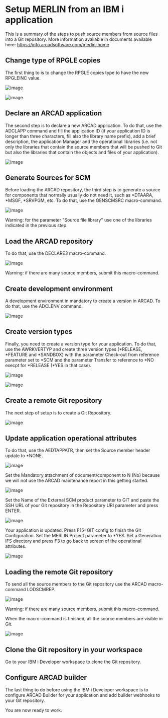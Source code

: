 # Setup MERLIN from an IBM i application
This is a summary of the steps to push source members from source files into a Git repository.
More information available in documents available here: https://info.arcadsoftware.com/merlin-home

## Change type of RPGLE copies
The first thing to is to change the RPGLE copies type to have the new RPGLEINC value.

![image](https://user-images.githubusercontent.com/32166038/207340529-d3e6593e-d5ab-43c1-a4a5-ef001879fa30.png)

![image](https://user-images.githubusercontent.com/32166038/207339908-96d7e2e1-84f0-48af-99ee-5dee34048fdd.png)

## Declare an ARCAD application
The second step is to declare a new ARCAD application.
To do that, use the ADCLAPP command and fill the application ID (if your application ID is longer than three characters, fill also the library name prefix), add a brief description, the application Manager and the operational libraries (i.e. not only the libraries that contain the source members that will be pushed to Git but also the libraries that contain the objects and files of your application).

![image](https://user-images.githubusercontent.com/32166038/207340313-56b5791e-00b2-478b-b11d-b9b35a47ff8f.png)

## Generate Sources for SCM
Before loading the ARCAD repository, the third step is to generate a source for components that normally usually do not need it, such as *DTAARA, *MSGF, *SRVPGM, etc.
To do that, use the GENSCMSRC macro-command.
 
![image](https://user-images.githubusercontent.com/32166038/207344720-9f74f6b7-393b-4f8b-9bed-df7437547778.png)

Warning: for the parameter "Source file library" use one of the libraries indicated in the previous step.

## Load the ARCAD repository
To do that, use the DECLARE3 macro-command.

![image](https://user-images.githubusercontent.com/32166038/207347201-29c66464-64d5-4f86-b8eb-db9ceea55bcd.png)

Warning: if there are many source members, submit this macro-command.

## Create development environment
A development environment in mandatory to create a version in ARCAD.
To do that, use the ADCLENV command.

![image](https://user-images.githubusercontent.com/32166038/207347604-cefc3afa-d877-4c99-91fd-1f9d53f8d896.png)

## Create version types
Finally, you need to create a version type for your application.
To do that, use the AWRKVERTYP and create three version types (*RELEASE, *FEATURE and *SANDBOX) with the parameter Check-out from reference parameter set to *SCM and the parameter Transfer to reference to *NO execpt for *RELEASE (*YES in that case). 
 
![image](https://user-images.githubusercontent.com/32166038/207348145-ae4cc879-2cce-4fa0-9c47-b760ec45d154.png)

![image](https://user-images.githubusercontent.com/32166038/207349539-649fb8af-d402-4b63-bc22-dc07cf73036b.png)

## Create a remote Git repository
The next step of setup is to create a Git Repository.

![image](https://user-images.githubusercontent.com/32166038/207349997-1e69e0af-a7e7-4e9a-a55a-7ebfa0d759a1.png)
 
## Update application operational attributes
To do that, use the AEDTAPPATR, then set the Source member header update to *NONE.

![image](https://user-images.githubusercontent.com/32166038/207350243-5ba52c0d-8315-4be0-81f6-75fa44380721.png)

Set the Mandatory attachment of document/component to N (No) because we will not use the ARCAD maintenance report in this getting started.

![image](https://user-images.githubusercontent.com/32166038/207350457-e4bdf5c3-f208-48b1-9a22-44af683deeb9.png)
 
Set the Name of the External SCM product parameter to GIT and paste the SSH URL of your Git repository in the Repository URI parameter and press ENTER.

![image](https://user-images.githubusercontent.com/32166038/207350719-7c0f0015-d47f-49cc-a9fa-902efb4bf11f.png)

Your application is updated. Press F15=GIT config to finish the Git Configuration.
Set the MERLIN Project parameter to *YES. Set a Generation IFS directory and press F3 to go back to screen of the operational attributes.

![image](https://user-images.githubusercontent.com/32166038/207351277-5aba8f9c-f123-4188-8ec4-61fc9fb32de5.png)

## Loading the remote Git repository
To send all the source members to the Git repository use the ARCAD macro-command LODSCMREP.

![image](https://user-images.githubusercontent.com/32166038/207352838-a4403c41-86ad-4354-a356-dcc0735e33f3.png)

Warning: if there are many source members, submit this macro-command.
 
When the macro-command is finished, all the source members are visible in Git.

![image](https://user-images.githubusercontent.com/32166038/207353189-c766296d-cfbb-4823-8919-48bf1c7cbf34.png)
 
## Clone the Git repository in your workspace
Go to your IBM i Developer workspace to clone the Git repository.

## Configure ARCAD builder
The last thing to do before using the IBM i Developer workspace is to configure ARCAD Builder for your application and add builder webhooks to your Git repository.

You are now ready to work.
